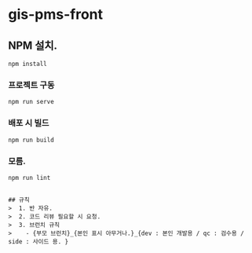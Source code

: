 # gis-pms-front

## NPM 설치.
```
npm install
```

### 프로젝트 구동
```
npm run serve
```

### 배포 시 빌드
```
npm run build
```

### 모름.
```
npm run lint


## 규칙
>  1. 반 자유.
>  2. 코드 리뷰 필요할 시 요청.
>  3. 브런치 규칙
>    - {부모 브런치}_{본인 표시 아무거나.}_{dev : 본인 개발용 / qc : 검수용 / side : 사이드 용. }

